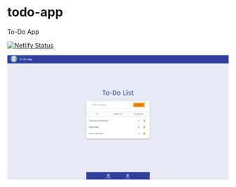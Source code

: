 # todo-app
To-Do App

[![Netlify Status](https://api.netlify.com/api/v1/badges/cc2a7fc2-acfd-472a-ba14-8a12fc463b75/deploy-status)](https://app.netlify.com/sites/ys-todo-app/deploys)  

<img src='./app-screenshot.png' width='600' />
